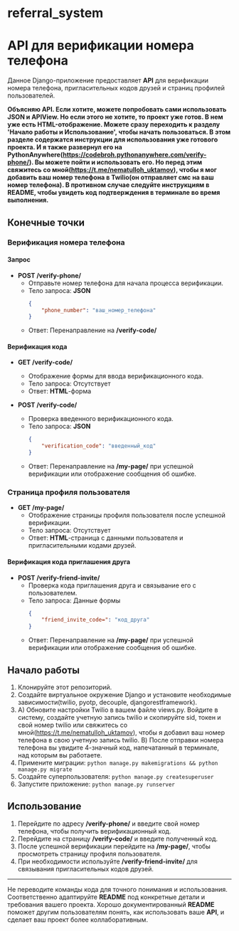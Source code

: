 # referral_system

# API для верификации номера телефона

Данное Django-приложение предоставляет **API** для верификации номера телефона, пригласительных кодов друзей и страниц профилей пользователей.

**Объясняю API. Если хотите, можете попробовать сами использовать JSON и APIView. 
Но если этого не хотите, то проект уже готов. В нем уже есть HTML-отображение. 
Можете сразу переходить к разделу 'Начало работы и Использование', чтобы начать пользоваться. 
В этом разделе содержатся инструкции для использования уже готового проекта. 
И я также развернул его на PythonAnywhere(https://codebroh.pythonanywhere.com/verify-phone/). Вы можете пойти и использовать его. 
Но перед этим свяжитесь со мной(https://t.me/nematulloh_uktamov), чтобы я мог добавить ваш номер телефона в Twilio(oн отправляет смс на ваш номер телефона). 
В противном случае следуйте инструкциям в README, 
чтобы увидеть код подтверждения в терминале во время выполнения.**
## Конечные точки

### Верификация номера телефона

#### Запрос

- **POST /verify-phone/**
  - Отправьте номер телефона для начала процесса верификации.
  - Тело запроса: **JSON**
    ```json
    {
        "phone_number": "ваш_номер_телефона"
    }
    ```
  - Ответ: Перенаправление на **/verify-code/**

#### Верификация кода

- **GET /verify-code/**
  - Отображение формы для ввода верификационного кода.
  - Тело запроса: Отсутствует
  - Ответ: **HTML**-форма

- **POST /verify-code/**
  - Проверка введенного верификационного кода.
  - Тело запроса: **JSON**
    ```json
    {
        "verification_code": "введенный_код"
    }
    ```
  - Ответ: Перенаправление на **/my-page/** при успешной верификации или отображение сообщения об ошибке.

### Страница профиля пользователя

- **GET /my-page/**
  - Отображение страницы профиля пользователя после успешной верификации.
  - Тело запроса: Отсутствует
  - Ответ: **HTML**-страница с данными пользователя и пригласительными кодами друзей.

#### Верификация кода приглашения друга

- **POST /verify-friend-invite/**
  - Проверка кода приглашения друга и связывание его с пользователем.
  - Тело запроса: Данные формы
    ```json
    {
        "friend_invite_code=": "код_друга"
    }
    ```
  - Ответ: Перенаправление на **/my-page/** при успешной верификации или отображение сообщения об ошибке.

## Начало работы

1. Клонируйте этот репозиторий.
2. Создайте виртуальное окружение Django и установите необходимые зависимости(twilio, pyotp, decouple, djangorestframework).
3. A) Обновите настройки Twilio в вашем файле views.py.
Войдите в систему, создайте учетную запись twilio и скопируйте sid, токен и свой номер twilio 
или свяжитесь со мной(https://t.me/nematulloh_uktamov), чтобы я добавил ваш номер телефона в свою учетную запись twilio.
B) После отправки номера телефона вы увидите 4-значный код, напечатанный в терминале, над которым вы работаете.
5. Примените миграции: `python manage.py makemigrations && python manage.py migrate`
6. Создайте суперпользователя: `python manage.py createsuperuser`
7. Запустите приложение: `python manage.py runserver`

## Использование

1. Перейдите по адресу **/verify-phone/** и введите свой номер телефона, чтобы получить верификационный код.
2. Перейдите на страницу **/verify-code/** и введите полученный код.
3. После успешной верификации перейдите на **/my-page/**, чтобы просмотреть страницу профиля пользователя.
4. При необходимости используйте **/verify-friend-invite/** для связывания пригласительных кодов друзей.





---

Не переводите команды кода для точного понимания и использования. Соответственно адаптируйте **README** под конкретные детали и требования вашего проекта. Хорошо документированный **README** поможет другим пользователям понять, как использовать ваше **API**, и сделает ваш проект более коллаборативным.
